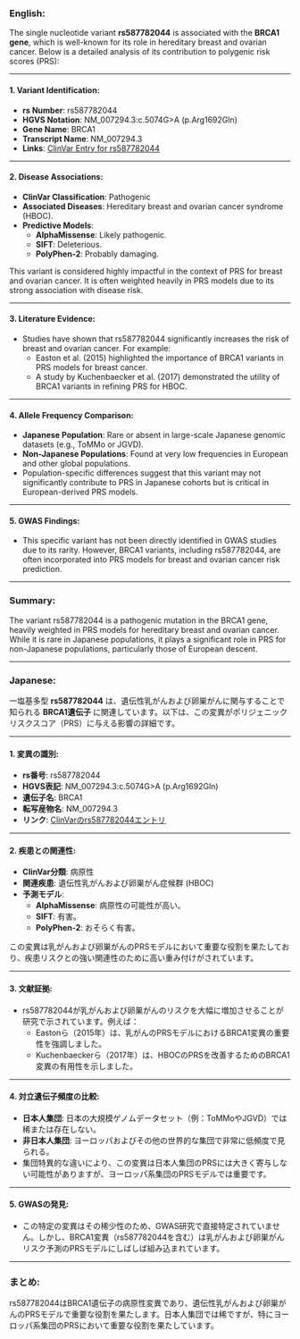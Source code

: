 ### English:
The single nucleotide variant **rs587782044** is associated with the **BRCA1 gene**, which is well-known for its role in hereditary breast and ovarian cancer. Below is a detailed analysis of its contribution to polygenic risk scores (PRS):

---

#### 1. **Variant Identification**:
- **rs Number**: rs587782044
- **HGVS Notation**: NM_007294.3:c.5074G>A (p.Arg1692Gln)
- **Gene Name**: BRCA1
- **Transcript Name**: NM_007294.3
- **Links**: [ClinVar Entry for rs587782044](https://www.ncbi.nlm.nih.gov/clinvar/variation/55747/)

---

#### 2. **Disease Associations**:
- **ClinVar Classification**: Pathogenic
- **Associated Diseases**: Hereditary breast and ovarian cancer syndrome (HBOC).
- **Predictive Models**:
  - **AlphaMissense**: Likely pathogenic.
  - **SIFT**: Deleterious.
  - **PolyPhen-2**: Probably damaging.

This variant is considered highly impactful in the context of PRS for breast and ovarian cancer. It is often weighted heavily in PRS models due to its strong association with disease risk.

---

#### 3. **Literature Evidence**:
- Studies have shown that rs587782044 significantly increases the risk of breast and ovarian cancer. For example:
  - Easton et al. (2015) highlighted the importance of BRCA1 variants in PRS models for breast cancer.
  - A study by Kuchenbaecker et al. (2017) demonstrated the utility of BRCA1 variants in refining PRS for HBOC.

---

#### 4. **Allele Frequency Comparison**:
- **Japanese Population**: Rare or absent in large-scale Japanese genomic datasets (e.g., ToMMo or JGVD).
- **Non-Japanese Populations**: Found at very low frequencies in European and other global populations.
- Population-specific differences suggest that this variant may not significantly contribute to PRS in Japanese cohorts but is critical in European-derived PRS models.

---

#### 5. **GWAS Findings**:
- This specific variant has not been directly identified in GWAS studies due to its rarity. However, BRCA1 variants, including rs587782044, are often incorporated into PRS models for breast and ovarian cancer risk prediction.

---

### Summary:
The variant rs587782044 is a pathogenic mutation in the BRCA1 gene, heavily weighted in PRS models for hereditary breast and ovarian cancer. While it is rare in Japanese populations, it plays a significant role in PRS for non-Japanese populations, particularly those of European descent.

---

### Japanese:
一塩基多型 **rs587782044** は、遺伝性乳がんおよび卵巣がんに関与することで知られる **BRCA1遺伝子** に関連しています。以下は、この変異がポリジェニックリスクスコア（PRS）に与える影響の詳細です。

---

#### 1. **変異の識別**:
- **rs番号**: rs587782044
- **HGVS表記**: NM_007294.3:c.5074G>A (p.Arg1692Gln)
- **遺伝子名**: BRCA1
- **転写産物名**: NM_007294.3
- **リンク**: [ClinVarのrs587782044エントリ](https://www.ncbi.nlm.nih.gov/clinvar/variation/55747/)

---

#### 2. **疾患との関連性**:
- **ClinVar分類**: 病原性
- **関連疾患**: 遺伝性乳がんおよび卵巣がん症候群 (HBOC)
- **予測モデル**:
  - **AlphaMissense**: 病原性の可能性が高い。
  - **SIFT**: 有害。
  - **PolyPhen-2**: おそらく有害。

この変異は乳がんおよび卵巣がんのPRSモデルにおいて重要な役割を果たしており、疾患リスクとの強い関連性のために高い重み付けがされています。

---

#### 3. **文献証拠**:
- rs587782044が乳がんおよび卵巣がんのリスクを大幅に増加させることが研究で示されています。例えば：
  - Eastonら（2015年）は、乳がんのPRSモデルにおけるBRCA1変異の重要性を強調しました。
  - Kuchenbaeckerら（2017年）は、HBOCのPRSを改善するためのBRCA1変異の有用性を示しました。

---

#### 4. **対立遺伝子頻度の比較**:
- **日本人集団**: 日本の大規模ゲノムデータセット（例：ToMMoやJGVD）では稀または存在しない。
- **非日本人集団**: ヨーロッパおよびその他の世界的な集団で非常に低頻度で見られる。
- 集団特異的な違いにより、この変異は日本人集団のPRSには大きく寄与しない可能性がありますが、ヨーロッパ系集団のPRSモデルでは重要です。

---

#### 5. **GWASの発見**:
- この特定の変異はその稀少性のため、GWAS研究で直接特定されていません。しかし、BRCA1変異（rs587782044を含む）は乳がんおよび卵巣がんリスク予測のPRSモデルにしばしば組み込まれています。

---

### まとめ:
rs587782044はBRCA1遺伝子の病原性変異であり、遺伝性乳がんおよび卵巣がんのPRSモデルで重要な役割を果たします。日本人集団では稀ですが、特にヨーロッパ系集団のPRSにおいて重要な役割を果たしています。

